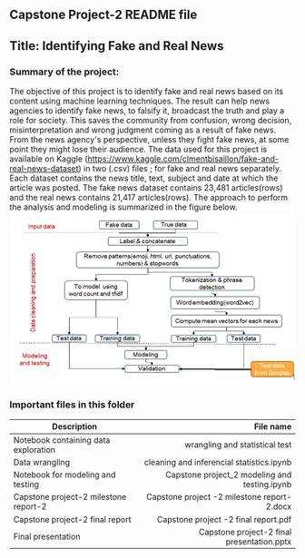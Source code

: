 
## Capstone Project-2 README file
## Title: Identifying Fake and Real News
### Summary of the project: 
The objective of this project is to identify fake and real news based on its content using machine learning techniques. The result can help news agencies to identify fake news, to falsify it, broadcast the truth and play a role for society.  This saves the community from confusion, wrong decision, misinterpretation and wrong judgment coming as a result of fake news. From the news agency's perspective, unless they fight fake news, at some point they might lose their audience.
The data used for this project is available on Kaggle  (https://www.kaggle.com/clmentbisaillon/fake-and-real-news-dataset) in two (.csv) files ; for fake and real news separately. Each dataset contains the news title, text, subject and date at which the article was posted. The fake news dataset contains 23,481 articles(rows) and the real news contains 21,417 articles(rows). 
The approach to perform the analysis and modeling is summarized in the figure below. 
![alt text](https://github.com/mgayalew/SpringBoard/blob/master/Capstone%20project_2/Data%20cleaning%20preparation%20and%20modeling%20steps.png)

### Important files in this folder 
|Description |File name|
|----------------|----------------:|
|Notebook containing data exploration | wrangling  and statistical test |
|Data wrangling| cleaning and inferencial statistics.ipynb|
|Notebook for modeling and testing|Capstone project_2 modeling and testing.ipynb|
|Capstone project-2 milestone report-2 |Capstone project -2 milestone report-2.docx|
|Capstone project-2 final report| Capstone project -2 final report.pdf|
|Final presentation | Capstone project-2 final presentation.pptx|






